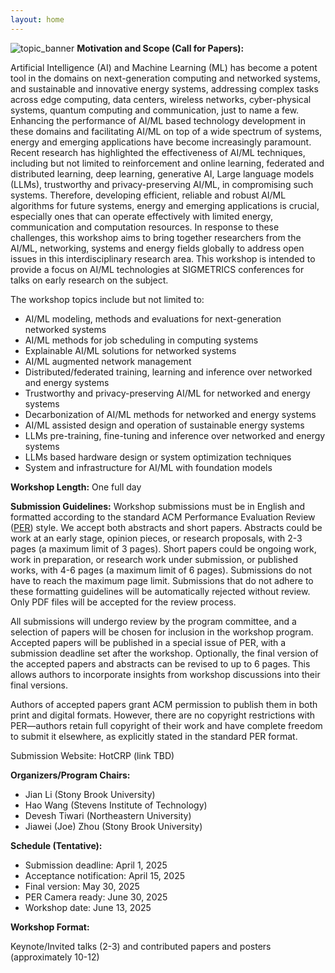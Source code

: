 ```yaml
---
layout: home
---
```

![topic_banner](/_images/banner.jpg)
**Motivation and Scope (Call for Papers):**

Artificial Intelligence (AI) and Machine Learning (ML) has become a potent tool in the domains on next-generation computing and networked systems, and sustainable and innovative energy systems, addressing complex tasks across edge computing, data centers, wireless networks, cyber-physical systems, quantum computing and communication, just to name a few. Enhancing the performance of AI/ML based technology development in these domains and facilitating AI/ML on top of a wide spectrum of systems, energy and emerging applications have become increasingly paramount. Recent research has highlighted the effectiveness of AI/ML techniques, including but not limited to reinforcement and online learning, federated and distributed learning, deep learning, generative AI, Large language models (LLMs), trustworthy and privacy-preserving AI/ML, in compromising such systems. Therefore, developing efficient, reliable and robust AI/ML algorithms for future systems, energy and emerging applications is crucial, especially ones that can operate effectively with limited energy, communication and computation resources. In response to these challenges, this workshop aims to bring together researchers from the AI/ML, networking, systems and energy fields globally to address open issues in this interdisciplinary research area. This workshop is intended to provide a focus on AI/ML technologies at SIGMETRICS conferences for talks on early research on the subject.

The workshop topics include but not limited to:

* AI/ML modeling, methods and evaluations for next-generation networked systems
* AI/ML methods for job scheduling in computing systems
* Explainable AI/ML solutions for networked systems
* AI/ML augmented network management
* Distributed/federated training, learning and inference over networked and energy
systems
* Trustworthy and privacy-preserving AI/ML for networked and energy systems
* Decarbonization of AI/ML methods for networked and energy systems
* AI/ML assisted design and operation of sustainable energy systems
* LLMs pre-training, fine-tuning and inference over networked and energy systems
* LLMs based hardware design or system optimization techniques
* System and infrastructure for AI/ML with foundation models

**Workshop Length:** One full day

**Submission Guidelines:** Workshop submissions must be in English and formatted according to the standard ACM Performance Evaluation Review ([PER](https://www.dropbox.com/scl/fi/0swxwn7nqsonlsr1lka27/sig-alternate-per-modified.cls?rlkey=xsyp6b5u0qri6ysbm7fkiba5x&dl=0)) style. We accept both abstracts and short papers. Abstracts could be work at an early stage, opinion pieces, or research proposals, with 2-3 pages (a maximum limit of 3 pages). Short papers could be ongoing work, work in preparation, or research work under submission, or published works, with 4-6 pages (a maximum limit of 6 pages). Submissions do not have to reach the maximum page limit. Submissions that do not adhere to these formatting guidelines will be automatically rejected without review. Only PDF files will be accepted for the review process.

All submissions will undergo review by the program committee, and a selection of papers will be chosen for inclusion in the workshop program. Accepted papers will be published in a special issue of PER, with a submission deadline set after the workshop. Optionally, the final version of the accepted papers and abstracts can be revised to up to 6 pages. This allows authors to incorporate insights from workshop discussions into their final versions.

Authors of accepted papers grant ACM permission to publish them in both print and digital formats. However, there are no copyright restrictions with PER—authors retain full copyright of their work and have complete freedom to submit it elsewhere, as explicitly stated in the standard PER format.

Submission Website: HotCRP (link TBD)


**Organizers/Program Chairs:**

* Jian Li (Stony Brook University)
* Hao Wang (Stevens Institute of Technology)
* Devesh Tiwari (Northeastern University)
* Jiawei (Joe) Zhou (Stony Brook University)

**Schedule (Tentative):**
* Submission deadline: April 1, 2025
* Acceptance notification: April 15, 2025
* Final version: May 30, 2025
* PER Camera ready: June 30, 2025
* Workshop date: June 13, 2025

**Workshop Format:**

Keynote/Invited talks (2-3) and contributed papers and posters (approximately 10-12)
